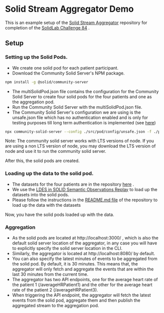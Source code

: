 # Solid Stream Aggregator Demo

This is an example setup of the [Solid Stream Aggregator](https://github.com/argahsuknesib/solid-stream-aggregator) 
repository for completion of the [SolidLab Challenge 84](https://github.com/SolidLabResearch/Challenges/issues/84) .

## Setup

### Setting up the Solid Pods.
- We create one solid pod for each patient participant.
- Download the Community Solid Server's NPM package.
```bash
npm install -g @solid/community-server
```
- The multiSolidPod.json file contains the configuration for the Community Solid Server to create four solid pods for
the four patients and one as the aggregation pod.
- Run the Community Solid Server with the multiSolidPod.json file.
- The Community Solid Server's configuration we are using is the unsafe.json file which has no authentication enabled
and is only for testing purposes till long term authentication is implemented
  (see [here](https://github.com/SolidLabResearch/Challenges/issues/13))
```bash
npx community-solid-server --config ./src/pod/config/unsafe.json -f ./pod/ --seededPodConfigJson ./src/pod/multiSolidPod.json
```

Note: The community solid server works with LTS versions of node. If you are using a non LTS version of node, you may download the LTS version of node and use it to run the community solid server.

After this, the solid pods are created.

### Loading up the data to the solid pod.
- The datasets for the four patients are in the repository [here](https://github.com/argahsuknesib/dahcc-heartrate) .
- We use the [LDES in SOLID Semantic Observations Replay](https://github.com/SolidLabResearch/LDES-in-SOLID-Semantic-Observations-Replay)
to load up the datasets into the solid pods.
- Please follow the instructions in the 
[README.md file](https://github.com/SolidLabResearch/LDES-in-SOLID-Semantic-Observations-Replay/blob/main/README.md) 
of the repository to load up the data with the datasets 

Now, you have the solid pods loaded up with the data.

### Aggregation
- As the solid pods are located at http://localhost:3000/ , which is also the default solid server location of the
aggregator, in any case you will have to explicitly specify the solid server location in the CLI.
- Similarly, the aggregator is located at http://localhost:8080/ by default.
- You can also specify the latest minutes of events to be aggregated from the solid pod. By default, it is 30 minutes. 
This means that, the aggregator will only fetch and aggregate the events that are within the last 30 minutes from
the current time.
- The aggregator has two API endpoints, one for the average heart rate of the patient 1 (/averageHRPatient1)
and the other for the average heart rate of the patient 2 (/averageHRPatient3).
- When triggering the API endpoint, the aggregator will fetch the latest events from the solid pod, aggregate them and 
then publish the aggregated stream to the aggregation pod.

